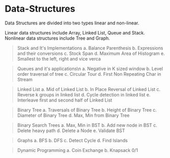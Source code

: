 # Data-Structures
Data Structures are divided into two types linear and non-linear.

Linear data structures include Array, Linked List, Queue and Stack.
Nonlinear data structures include Tree and Graph.

> Stack and It's Implementations
a. Balance Parenthesis
b. Expressions and their conversions
c. Stock Span
d. Maximum Area of Histogram
e. Smallest to the left, right and vice verca

> Queues and it's applications\n
a. Negative in K sized window
b. Level order traversal of tree
c. Circular Tour
d. First Non Repeating Char in Stream

> Linked List
a. Mid of Linked List
b. In Place Reversal of Linked List
c. Reverse k groups in linked list
d. Cycle detection in linked list
e. Interleave first and second half of Linked List

> Binary Tree
a. Traversals of Binary Tree
b. Height of Binary Tree
c. Diameter of Binary Tree
d. Max, Min from Binary Tree

> Binary Search Trees
a. Max, Min in BST
b. Add new node in BST
c. Delete heavy path
d. Delete a Node
e. Validate BST

> Graphs
a. BFS
b. DFS
c. Detect Cycle
d. Find Islands

> Dynamic Programming
a. Coin Exchange
b. Knapsack 0/1
